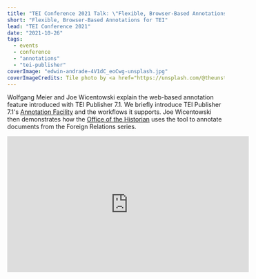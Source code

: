 ```yaml
---
title: "TEI Conference 2021 Talk: \"Flexible, Browser-Based Annotations for TEI\""
short: "Flexible, Browser-Based Annotations for TEI"
lead: "TEI Conference 2021"
date: "2021-10-26"
tags: 
  - events
  - conference
  - "annotations"
  - "tei-publisher"
coverImage: "edwin-andrade-4V1dC_eoCwg-unsplash.jpg"
coverImageCredits: Tile photo by <a href="https://unsplash.com/@theunsteady5?utm_source=unsplash&utm_medium=referral&utm_content=creditCopyText" target="unsplash">Edwin Andrade</a> on <a href="https://unsplash.com/s/photos/conference?utm_source=unsplash&utm_medium=referral&utm_content=creditCopyText" target="unsplash">Unsplash</a>
---
```


Wolfgang Meier and Joe Wicentowski explain the web-based annotation feature introduced with TEI Publisher 7.1. We briefly introduce TEI Publisher 7.1's [Annotation Facility](https://teipublisher.com/exist/apps/tei-publisher/doc/documentation.xml?id=web-annotations) and the workflows it supports. Joe Wicentowski then demonstrates how the [Office of the Historian](https://history.state.gov/) uses the tool to annotate documents from the Foreign Relations series.

<iframe title="YouTube video player" src="https://www.youtube.com/embed/5eVilDacrtA" width="560" height="315" frameborder="0" allowfullscreen="allowfullscreen"></iframe>